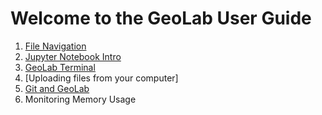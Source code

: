 # Welcome to the GeoLab User Guide

1. [File Navigation](./user_guides/basic_navigation.md)
1. [Jupyter Notebook Intro](./user_guides/How_to_Notebook.ipynb)
1. [GeoLab Terminal](./user_guides/geolab_terminal.md)
1. [Uploading files from your computer]
1. [Git and GeoLab](./user_guides/using_git.md)
1. Monitoring Memory Usage